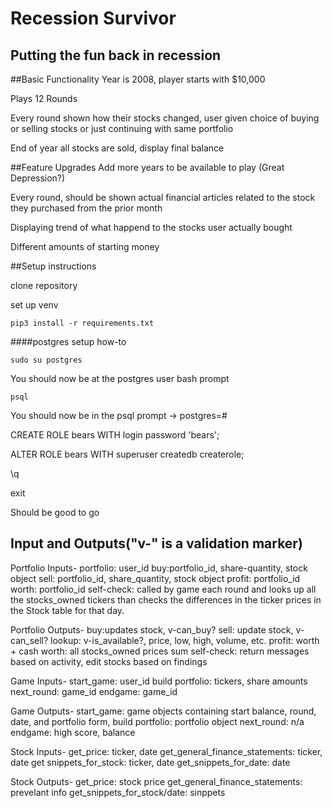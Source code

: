 Recession Survivor
==================
Putting the fun back in recession
---------------------------------

##Basic Functionality
Year is 2008, player starts with $10,000

Plays 12 Rounds

Every round shown how their stocks changed, user given choice of buying or selling stocks or just continuing with same portfolio

End of year all stocks are sold, display final balance


##Feature Upgrades
Add more years to be available to play (Great Depression?)

Every round, should be shown actual financial articles related to the stock they purchased from the prior month

Displaying trend of what happend to the stocks user actually bought

Different amounts of starting money


##Setup instructions

clone repository

set up venv

`pip3 install -r requirements.txt`

####postgres setup how-to

`sudo su postgres`

You should now be at the postgres user bash prompt

`psql`

You should now be in the psql prompt -> postgres=#

CREATE ROLE bears WITH login password 'bears';

ALTER ROLE bears WITH superuser createdb createrole;

\q

exit

Should be good to go

## Input and Outputs("v-" is a validation marker)
Portfolio Inputs-
portfolio: user_id
buy:portfolio_id, share-quantity, stock object
sell: portfolio_id, share_quantity, stock object
profit: portfolio_id
worth: portfolio_id
self-check: called by game each round and looks up all the stocks_owned tickers than checks the differences in the ticker prices in the Stock table for that day.

Portfolio Outputs-
buy:updates stock, v-can_buy?
sell: update stock, v-can_sell?
lookup: v-is_available?, price, low, high, volume, etc.
profit: worth + cash
worth: all stocks_owned prices sum
self-check: return messages based on activity, edit stocks based on findings

Game Inputs-
start_game: user_id
build portfolio: tickers, share amounts
next_round: game_id
endgame: game_id

Game Outputs-
start_game: game objects containing start balance, round, date, and portfolio form,
build portfolio: portfolio object
next_round: n/a
endgame: high score, balance

Stock Inputs-
get_price: ticker, date
get_general_finance_statements: ticker, date
get snippets_for_stock: ticker, date
get_snippets_for_date: date

Stock Outputs-
get_price: stock price
get_general_finance_statements: prevelant info
get_snippets_for_stock/date: sinppets

